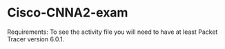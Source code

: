 # Cisco-CNNA2-exam

Requirements: To see the activity file you will need to have at least Packet Tracer version 6.0.1.
